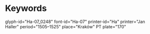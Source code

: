 # Keywords
glyph-id="Ha-07_0248"
font-id="Ha-07"
printer-id="Ha"
printer="Jan Haller"
period="1505–1525"
place="Kraków"
PT plate="170"
